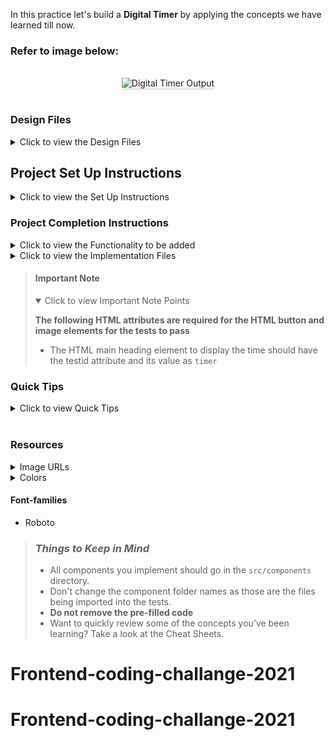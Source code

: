 In this practice let's build a **Digital Timer** by applying the concepts we have learned till now.

### Refer to image below:

<br/>
<div style="text-align: center;">
    <img src="https://assets.ccbp.in/frontend/content/react-js/digital-timer-output.gif" alt="Digital Timer Output" style="max-width:70%;box-shadow:0 2.8px 2.2px rgba(0, 0, 0, 0.12)" />
</div>
<br/>

### Design Files

<details>
<summary>Click to view the Design Files</summary>

- [Extra Small (Size < 576px), Small (Size >= 576px)](https://assets.ccbp.in/frontend/content/react-js/digital-timer-sm-output.png)
- [Medium (Size >= 768px), Large (Size >= 992px) and Extra Large (Size >= 1200px)](https://assets.ccbp.in/frontend/content/react-js/digital-timer-lg-output.png)

</details>

## Project Set Up Instructions

<details>
<summary>Click to view the Set Up Instructions</summary>

- Download dependencies by running `npm install`
- Start up the app using `npm start`
</details>

### Project Completion Instructions

<details>
<summary>Click to view the Functionality to be added</summary>

#### Add Functionality

The app must have the following functionalities

- When the **Start** button is clicked
  - The **Start** text should change to **Pause** text
  - The **play icon** should be replaced by **pause icon**
  - The **Timer** status should change to **Running**
  - The **Timer** should start running backward from the timer limit value set
  - If the **Timer** has been paused after starting, it should resume from where it was paused
  - Both the **Plus** and **Minus** buttons should be disabled
- When the **Pause** button is clicked
  - The **Pause** text should change to **Start** text
  - The **pause icon** should be replaced by **play icon**
  - The **Timer** should stop running backward
  - The **Timer** status should change to **Paused**
  - Both the **Plus** and **Minus** buttons should be disabled
- When the button with **Plus** is clicked
  - The timer limit value should increase by 1 minute
  - The **Timer** should display time with the increased timer limit value
- When the button with **Minus** is clicked
  - The timer limit value should decrease by 1 minute
  - The **Timer** should display time with the decreased timer limit value
- When the timer limit value is modified by clicking **Plus** or **Minus** button then the clicking on **Start** button should start the Timer with modified value
- When the **Timer** ends (displays **00:00**)
  - The **Pause** text should change to **Start** text
  - The **pause icon** should be replaced by **play icon**
  - The **Timer** should stop running backward
  - The **Timer** status should change to **Paused**
- After completion of **Timer**, when the **Start** button is clicked
  - The **Start** text should change to **Pause** text
  - The **play icon** should be replaced by **pause icon**
  - The **Timer** should start running backward from the current timer limit value.
  - The **Timer** status should change to **Running**
- When the **Reset** button is clicked then
  - The **Pause** text should change to **Start** text
  - The **pause icon** should be replaced by **play icon**
  - The **Timer** should stop running backward
  - The **Timer** status should change to **Paused**
  - Initial **Timer** limit value should be displayed
  - Both the **Plus** and **Minus** buttons should be enabled

</details>

<details>
<summary>Click to view the Implementation Files</summary>

- Your task is to complete the implementation of
  - `src/components/DigitalTimer/index.js`
  - `src/components/DigitalTimer/index.css`

</details>


> #### Important Note
>
> <details open>
> <summary>Click to view Important Note Points</summary>
>
> **The following HTML attributes are required for the HTML button and image elements for the tests to pass**
>
> - The HTML main heading element to display the time should have the testid attribute and its value as `timer`
> </details>


### Quick Tips

<details>
<summary>Click to view Quick Tips</summary>

- You can use the below box-shadow CSS property to apply box-shadow effect to
  the containers,

  ```
    box-shadow: 0px 8px 40px rgba(7, 7, 7, 0.08);

  ```
- The floor() method rounds a number **DOWNWARDS** to the nearest integer, and
  returns the result.
    
    ```
    console.log(Math.floor(5.95)); // output: 5
    ```
- You can use the `background-position` property to set the starting position of a background image.
    
    ```
    background-position: center;
    ```

</details>
<br/>

### Resources

<details>
<summary>Image URLs</summary>

#### Images

- [https://assets.ccbp.in/frontend/react-js/digital-timer-elapsed-bg.png](https://assets.ccbp.in/frontend/react-js/digital-timer-elapsed-bg.png)
- [https://assets.ccbp.in/frontend/react-js/play-icon-img.png](https://assets.ccbp.in/frontend/react-js/play-icon-img.png)  alt text should be `play icon`
- [https://assets.ccbp.in/frontend/react-js/pause-icon-img.png](https://assets.ccbp.in/frontend/react-js/pause-icon-img.png)  alt text should be `pause icon`
- [https://assets.ccbp.in/frontend/react-js/reset-icon-img.png](https://assets.ccbp.in/frontend/react-js/reset-icon-img.png) alt text should be `reset icon`
</details>

<details>
<summary>Colors</summary>

#### Colors

<div style="background-color: #ffffff ; width: 150px; padding: 10px; color: black">Hex: #ffffff</div>
<div style="background-color: #cffcf1 ; width: 150px; padding: 10px; color: black">Hex: #cffcf1</div>
<div style="background-color: #1e293b ; width: 150px; padding: 10px; color: white">Hex: #1e293b</div>
<div style="background-color: #0f172a ; width: 150px; padding: 10px; color: white">Hex: #0f172a</div>
<div style="background-color: #defafe ; width: 150px; padding: 10px; color: black">Hex: #defafe</div>
<div style="background-color: #00d9f5 ; width: 150px; padding: 10px; color: white">Hex: #00d9f5</div>

</details>

#### Font-families

- Roboto

> ### _Things to Keep in Mind_
>
> - All components you implement should go in the `src/components` directory.
> - Don't change the component folder names as those are the files being
>   imported into the tests.
> - **Do not remove the pre-filled code**
> - Want to quickly review some of the concepts you’ve been learning? Take a
>   look at the Cheat Sheets.
# Frontend-coding-challange-2021
# Frontend-coding-challange-2021
